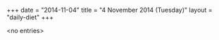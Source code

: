+++
date = "2014-11-04"
title = "4 November 2014 (Tuesday)"
layout = "daily-diet"
+++

<p>&lt;no entries&gt;</p>